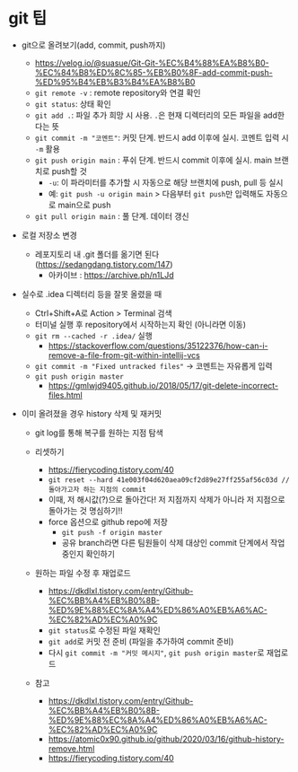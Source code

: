 # git 팁

- git으로 올려보기(add, commit, push까지)
    - https://velog.io/@suasue/Git-Git-%EC%B4%88%EA%B8%B0-%EC%84%B8%ED%8C%85-%EB%B0%8F-add-commit-push-%ED%95%B4%EB%B3%B4%EA%B8%B0
    - `git remote -v` : remote repository와 연결 확인
    - `git status`: 상태 확인
    - `git add .`: 파일 추가 희망 시 사용. `.`은 현재 디렉터리의 모든 파일을 add한다는 뜻
    - `git commit -m "코멘트"`: 커밋 단계. 반드시 add 이후에 실시. 코멘트 입력 시 `-m` 활용
    - `git push origin main` : 푸쉬 단계. 반드시 commit 이후에 실시. main 브랜치로 push할 것
        - `-u`: 이 파라미터를 추가할 시 자동으로 해당 브랜치에 push, pull 등 실시
        - 예: `git push -u origin main` > 다음부터 `git push`만 입력해도 자동으로 main으로 push
    - `git pull origin main` : 풀 단계. 데이터 갱신

- 로컬 저장소 변경
    - 레포지토리 내 .git 폴더를 옮기면 된다 (https://sedangdang.tistory.com/147)
        - 아카이브 : https://archive.ph/n1LJd

- 실수로 .idea 디렉터리 등을 잘못 올렸을 때
    - Ctrl+Shift+A로 Action > Terminal 검색
    - 터미널 실행 후 repository에서 시작하는지 확인 (아니라면 이동)
    - `git rm --cached -r .idea/` 실행
        - https://stackoverflow.com/questions/35122376/how-can-i-remove-a-file-from-git-within-intellij-vcs
    - `git commit -m "Fixed untracked files"` → 코멘트는 자유롭게 입력
    - `git push origin master`
        - https://gmlwjd9405.github.io/2018/05/17/git-delete-incorrect-files.html

- 이미 올려졌을 경우 history 삭제 및 재커밋
    - git log를 통해 복구를 원하는 지점 탐색
    - 리셋하기
        - https://fierycoding.tistory.com/40
        - `git reset --hard 41e003f04d620aea09cf2d89e27ff255af56c03d // 돌아가고자 하는 지점의 commit`
        - 이때, 저 해시값(?)으로 돌아간다! 저 지점까지 삭제가 아니라 저 지점으로 돌아가는 것 명심하기!!
        - force 옵션으로 github repo에 저장
            - `git push -f origin master`
            - 공유 branch라면 다른 팀원들이 삭제 대상인 commit 단계에서 작업중인지 확인하기
    - 원하는 파일 수정 후 재업로드
        - https://dkdlxl.tistory.com/entry/Github-%EC%BB%A4%EB%B0%8B-%ED%9E%88%EC%8A%A4%ED%86%A0%EB%A6%AC-%EC%82%AD%EC%A0%9C
        - `git status`로 수정된 파일 재확인
        - `git add`로 커밋 전 준비 (파일을 추가하여 commit 준비)
        - 다시 `git commit -m "커밋 메시지"`, `git push origin master`로 재업로드

    - 참고
        - https://dkdlxl.tistory.com/entry/Github-%EC%BB%A4%EB%B0%8B-%ED%9E%88%EC%8A%A4%ED%86%A0%EB%A6%AC-%EC%82%AD%EC%A0%9C
        - https://atomic0x90.github.io/github/2020/03/16/github-history-remove.html
        - https://fierycoding.tistory.com/40